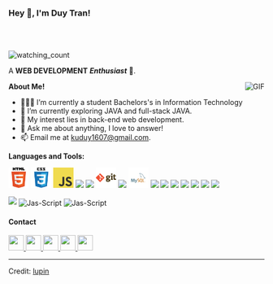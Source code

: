 <h3 title="hehehe"> Hey 👋, I'm Duy Tran!</h3>

<br />
<br />
<p align="left"> 
<img src="https://komarev.com/ghpvc/?username=duytran167&color=brightgreen" alt="watching_count" />
 </p>

A **WEB DEVELOPMENT** ***Enthusiast*** 🚀.
 

  <img align="right" alt="GIF" src="https://i.pinimg.com/originals/e4/26/70/e426702edf874b181aced1e2fa5c6cde.gif" />

**About Me!**

- 👨🏽‍💻 I’m currently a student Bachelors's in Information Technology 
- 🌱 I’m currently exploring JAVA and full-stack JAVA.
- 🤔 My interest lies in back-end web development.
- 💬 Ask me about anything, I love to answer!
- 📫 Email me at [kuduy1607@gmail.com](mailto:kuduy1607@gmail.com).



**Languages and Tools:**  



<code><img height="40" src="https://raw.githubusercontent.com/github/explore/80688e429a7d4ef2fca1e82350fe8e3517d3494d/topics/html/html.png"></code>
<code><img height="40" src="https://raw.githubusercontent.com/github/explore/80688e429a7d4ef2fca1e82350fe8e3517d3494d/topics/css/css.png"></code>
<code><img height="40" src="https://raw.githubusercontent.com/github/explore/80688e429a7d4ef2fca1e82350fe8e3517d3494d/topics/javascript/javascript.png"></code>
<code><img height="40" src="https://seeklogo.com/images/J/java-logo-7833D1D21A-seeklogo.com.png"></code> 
<code><img height="40" src="https://www.vectorlogo.zone/logos/springio/springio-icon.svg"></code>
<code><img height="40" src="https://raw.githubusercontent.com/github/explore/80688e429a7d4ef2fca1e82350fe8e3517d3494d/topics/git/git.png"></code>
<code><img height="40" src="https://upload.wikimedia.org/wikipedia/commons/thumb/a/ae/Github-desktop-logo-symbol.svg/1024px-Github-desktop-logo-symbol.svg.png"></code>
<code><img height="40" src="https://raw.githubusercontent.com/github/explore/80688e429a7d4ef2fca1e82350fe8e3517d3494d/topics/mysql/mysql.png"></code>
<code><img height="40" src="https://upload.wikimedia.org/wikipedia/commons/thumb/b/b2/Bootstrap_logo.svg/1024px-Bootstrap_logo.svg.png"></code>
<code><img height="40" src="https://cdn.iconscout.com/icon/free/png-512/c-programming-569564.png"></code>
<code><img height="40" src="https://e7.pngegg.com/pngimages/46/626/png-clipart-c-logo-the-c-programming-language-computer-icons-computer-programming-source-code-programming-miscellaneous-template.png"></code>
<code><img height="40" src="https://www.vectorlogo.zone/logos/arduino/arduino-icon.svg"></code>
<code><img height="40" src="https://upload.wikimedia.org/wikipedia/en/d/d2/Sublime_Text_3_logo.png"></code>
<code><img height="40" src="https://banner2.cleanpng.com/20181122/krs/kisspng-java-programming-language-selenium-computer-softwa-july-2-16-halab-4-dev-5bf78387a7bb41.028192901542947719687.jpg"></code>
<code><img height="40" src="https://upload.wikimedia.org/wikipedia/commons/thumb/9/9a/Visual_Studio_Code_1.35_icon.svg/1024px-Visual_Studio_Code_1.35_icon.svg.png"></code>

<img src="https://github-readme-stats.vercel.app/api?username=duytran167&show_icons=true&theme=radical">
<img align="center" src="https://github-readme-streak-stats.herokuapp.com/?user=duytran167&count_private=true&theme=radical" alt="Jas-Script" />
<img align="center" width=500 src="https://github-readme-stats.vercel.app/api/top-langs/?username=duytran167&count_private=true&theme=radical" alt="Jas-Script" />
<h4> Contact
  </h4>


<a href="https://www.instagram.com/ditranne/">
    <img src="https://www.vectorlogo.zone/logos/instagram/instagram-icon.svg" alt="" height="30" width="30">
  </a>
  <a href="https://www.pinterest.com/kuduy1607/">
    <img src="https://www.vectorlogo.zone/logos/pinterest/pinterest-icon.svg" alt="" height="30" width="30">
  </a>
   <a href="https://stackoverflow.com/users/14400799/duy-tran">
    <img src="https://www.vectorlogo.zone/logos/stackoverflow/stackoverflow-ar21.svg" alt="" height="30" width="30">
  </a>
   <a href="https://soundcloud.com/hi_duytran">
    <img src="https://www.vectorlogo.zone/logos/soundcloud/soundcloud-icon.svg" alt="" height="30" width="30">
  </a>
   <a href="https://facebook.com/ditranne/">
    <img src="https://www.vectorlogo.zone/logos/facebook/facebook-official.svg" alt="" height="30" width="30">
  </a>





----
Credit: [lupin](https://github.com/duytran167)


